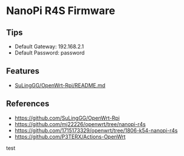 # NanoPi R4S Firmware

## Tips
* Default Gateway: 192.168.2.1
* Default Password: password

## Features
* [SuLingGG/OpenWrt-Rpi/README.md](https://github.com/SuLingGG/OpenWrt-Rpi/blob/main/README.md)

## References
* https://github.com/SuLingGG/OpenWrt-Rpi
* https://github.com/mj22226/openwrt/tree/nanopi-r4s
* https://github.com/1715173329/openwrt/tree/1806-k54-nanopi-r4s
* https://github.com/P3TERX/Actions-OpenWrt

test
